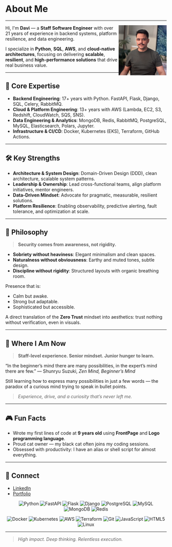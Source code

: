 # About Me

---

<img src="images/avatar.jpg" alt="Davi Picture" align="right" style="width: 150px"/>

Hi, I'm **Davi** — a **Staff Software Engineer** with over 21 years of experience in backend systems, platform resilience, and data engineering.

I specialize in **Python**, **SQL**, **AWS**, and **cloud-native architectures**, focusing on delivering **scalable**, **resilient**, and **high-performance solutions** that drive real business value.

---

## 🚀 Core Expertise

- **Backend Engineering**: 17+ years with Python. FastAPI, Flask, Django, SQL, Celery, RabbitMQ.
- **Cloud & Platform Engineering**: 13+ years with AWS (Lambda, EC2, S3, Redshift, CloudWatch, SQS, SNS).
- **Data Engineering & Analytics**: MongoDB, Redis, RabbitMQ, PostgreSQL, MySQL, Elasticsearch, Polars, Jupyter.
- **Infrastructure & CI/CD**: Docker, Kubernetes (EKS), Terraform, GitHub Actions.

---

## 🛠️ Key Strengths

- **Architecture & System Design**: Domain-Driven Design (DDD), clean architecture, scalable system patterns.
- **Leadership & Ownership**: Lead cross-functional teams, align platform initiatives, mentor engineers.
- **Data-Driven Mindset**: Advocate for pragmatic, measurable, resilient solutions.
- **Platform Resilience**: Enabling observability, predictive alerting, fault tolerance, and optimization at scale.

---

## 📘 Philosophy

> **Security comes from awareness, not rigidity.**

- **Sobriety without heaviness**: Elegant minimalism and clean spaces.
- **Naturalness without obviousness**: Earthy and muted tones, subtle design.
- **Discipline without rigidity**: Structured layouts with organic breathing room.

Presence that is:

- Calm but awake.
- Strong but adaptable.
- Sophisticated but accessible.

A direct translation of the **Zero Trust** mindset into aesthetics: trust nothing without verification, even in visuals.

---

## 🌟 Where I Am Now

> **Staff-level experience. Senior mindset. Junior hunger to learn.**

“In the beginner’s mind there are many possibilities, in the expert’s mind there are few.” — Shunryu Suzuki, *Zen Mind, Beginner’s Mind*

Still learning how to express many possibilities in just a few words — the paradox of a curious mind trying to speak in bullet points.

> *Experience, drive, and a curiosity that’s never left me.*

---

## 🎮 Fun Facts

- Wrote my first lines of code at **9 years old** using **FrontPage** and **Logo programming language**.
- Proud cat owner — my black cat often joins my coding sessions.
- Obsessed with productivity: I have an alias or shell script for almost everything.

---

## 💼 Connect

- [LinkedIn](https://www.linkedin.com/in/daviguides/)
- [Portfolio](https://daviguides.github.io/)

<p align="center">
  <img src="https://cdn.jsdelivr.net/gh/devicons/devicon/icons/python/python-original.svg" alt="Python" width="40" height="40"/>
  <img src="https://cdn.jsdelivr.net/gh/devicons/devicon/icons/fastapi/fastapi-original.svg" alt="FastAPI" width="40" height="40"/>
  <img src="https://cdn.jsdelivr.net/gh/devicons/devicon/icons/flask/flask-original.svg" alt="Flask" width="40" height="40"/>
  <img src="https://cdn.jsdelivr.net/gh/devicons/devicon/icons/django/django-plain.svg" alt="Django" width="40" height="40"/>
<!-- </p>
<p align="right"> -->
  <img src="https://cdn.jsdelivr.net/gh/devicons/devicon/icons/postgresql/postgresql-original.svg" alt="PostgreSQL" width="40" height="40"/>
  <img src="https://cdn.jsdelivr.net/gh/devicons/devicon/icons/mysql/mysql-original.svg" alt="MySQL" width="40" height="40"/>
  <img src="https://cdn.jsdelivr.net/gh/devicons/devicon/icons/mongodb/mongodb-original.svg" alt="MongoDB" width="40" height="40"/>
  <img src="https://cdn.jsdelivr.net/gh/devicons/devicon/icons/redis/redis-original.svg" alt="Redis" width="40" height="40"/>
</p>
<p align="center">
  <img src="https://cdn.jsdelivr.net/gh/devicons/devicon/icons/docker/docker-original.svg" alt="Docker" width="40" height="40"/>
  <img src="https://cdn.jsdelivr.net/gh/devicons/devicon/icons/kubernetes/kubernetes-plain.svg" alt="Kubernetes" width="40" height="40"/>
  <img src="https://cdn.jsdelivr.net/gh/devicons/devicon@latest/icons/amazonwebservices/amazonwebservices-original-wordmark.svg" alt="AWS" width="40" height="40"/>
  <img src="https://cdn.jsdelivr.net/gh/devicons/devicon/icons/terraform/terraform-original.svg" alt="Terraform" width="40" height="40"/>
  <img src="https://cdn.jsdelivr.net/gh/devicons/devicon/icons/git/git-original.svg" alt="Git" width="40" height="40"/>
  <img src="https://cdn.jsdelivr.net/gh/devicons/devicon/icons/javascript/javascript-original.svg" alt="JavaScript" width="40" height="40"/>
  <img src="https://cdn.jsdelivr.net/gh/devicons/devicon/icons/html5/html5-original.svg" alt="HTML5" width="40" height="40"/>
  <img src="https://cdn.jsdelivr.net/gh/devicons/devicon/icons/linux/linux-original.svg" alt="Linux" width="40" height="40"/>
</p>

---

> *High impact. Deep thinking. Relentless execution.*
